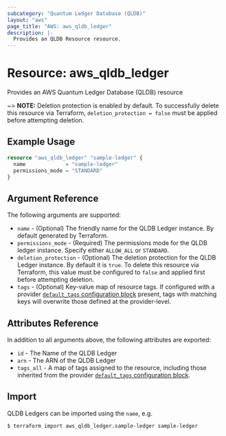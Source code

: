 ```yaml
---
subcategory: "Quantum Ledger Database (QLDB)"
layout: "aws"
page_title: "AWS: aws_qldb_ledger"
description: |-
  Provides an QLDB Resource resource.
---
```


# Resource: aws_qldb_ledger

Provides an AWS Quantum Ledger Database (QLDB) resource

~> **NOTE:** Deletion protection is enabled by default. To successfully delete this resource via Terraform, `deletion_protection = false` must be applied before attempting deletion.

## Example Usage

```terraform
resource "aws_qldb_ledger" "sample-ledger" {
  name             = "sample-ledger"
  permissions_mode = "STANDARD"
}
```

## Argument Reference

The following arguments are supported:

* `name` - (Optional) The friendly name for the QLDB Ledger instance. By default generated by Terraform.
* `permissions_mode` - (Required) The permissions mode for the QLDB ledger instance. Specify either `ALLOW_ALL` or `STANDARD`.
* `deletion_protection` - (Optional) The deletion protection for the QLDB Ledger instance. By default it is `true`. To delete this resource via Terraform, this value must be configured to `false` and applied first before attempting deletion.
* `tags` - (Optional) Key-value map of resource tags. If configured with a provider [`default_tags` configuration block](https://www.terraform.io/docs/providers/aws/index.html#default_tags-configuration-block) present, tags with matching keys will overwrite those defined at the provider-level.

## Attributes Reference

In addition to all arguments above, the following attributes are exported:

* `id` - The Name of the QLDB Ledger
* `arn` - The ARN of the QLDB Ledger
* `tags_all` - A map of tags assigned to the resource, including those inherited from the provider [`default_tags` configuration block](https://www.terraform.io/docs/providers/aws/index.html#default_tags-configuration-block).

## Import

QLDB Ledgers can be imported using the `name`, e.g.

```
$ terraform import aws_qldb_ledger.sample-ledger sample-ledger
```
